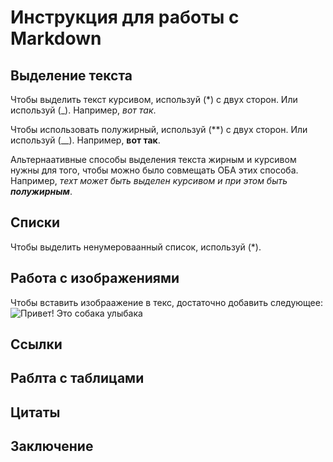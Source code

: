 # Инструкция для работы с Markdown

## Выделение текста

Чтобы выделить текст курсивом, используй (*) с двух сторон. Или используй (_). Например, *вот так*.

Чтобы использовать полужирный, используй (**) с двух сторон. Или используй (__). Например, **вот так**.

Альтернаативные способы выделения текста жирным и курсивом нужны для того, чтобы можно было совмещать ОБА этих способа. Например, _техт может быть выделен курсивом и при этом быть **полужирным**_.

## Списки

Чтобы выделить ненумероваанный список, используй (*).

## Работа с изображениями

Чтобы вставить изобраажение в текс, достаточно добавить следующее:
![Привет! Это собака улыбака](smiledog.jpg)

## Ссылки

## Раблта с таблицами

## Цитаты

## Заключение